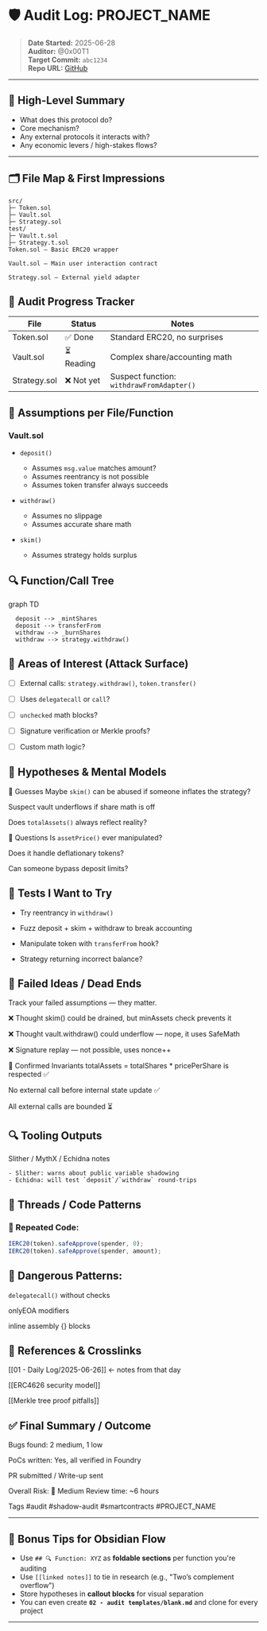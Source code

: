 # 🛡️ Audit Log: PROJECT_NAME

> **Date Started:** 2025-06-28  
> **Auditor:** @0x00T1  
> **Target Commit:** `abc1234`  
> **Repo URL:** [GitHub](https://github.com/example/project)

---

## 🧠 High-Level Summary

- What does this protocol do?
- Core mechanism?
- Any external protocols it interacts with?
- Any economic levers / high-stakes flows?

---

## 🗂️ File Map & First Impressions

```text
src/
├─ Token.sol
├─ Vault.sol
├─ Strategy.sol
test/
├─ Vault.t.sol
├─ Strategy.t.sol
Token.sol — Basic ERC20 wrapper

Vault.sol — Main user interaction contract

Strategy.sol — External yield adapter
```


## 📌 Audit Progress Tracker

|File|Status|Notes|
|---|---|---|
|Token.sol|✅ Done|Standard ERC20, no surprises|
|Vault.sol|⏳ Reading|Complex share/accounting math|
|Strategy.sol|❌ Not yet|Suspect function: `withdrawFromAdapter()`|

## 🧩 Assumptions per File/Function

### Vault.sol

- `deposit()`  
  - Assumes `msg.value` matches amount?
  - Assumes reentrancy is not possible
  - Assumes token transfer always succeeds

- `withdraw()`  
  - Assumes no slippage
  - Assumes accurate share math

- `skim()`  
  - Assumes strategy holds surplus


## 🔍 Function/Call Tree


graph TD

```text
  deposit --> _mintShares
  deposit --> transferFrom
  withdraw --> _burnShares
  withdraw --> strategy.withdraw()

```
  




## 🎯 Areas of Interest (Attack Surface)

- [ ] External calls: `strategy.withdraw()`, `token.transfer()`
    
- [ ] Uses `delegatecall` or `call`?
    
- [ ] `unchecked` math blocks?
    
- [ ] Signature verification or Merkle proofs?
    
- [ ] Custom math logic?



## 🧠 Hypotheses & Mental Models

🔸 Guesses
Maybe `skim()` can be abused if someone inflates the strategy?

Suspect vault underflows if share math is off

Does `totalAssets()` always reflect reality?

🔸 Questions
Is `assetPrice()` ever manipulated?

Does it handle deflationary tokens?

Can someone bypass deposit limits?

## 🧪 Tests I Want to Try

 -  Try reentrancy in `withdraw()`

 -  Fuzz deposit + skim + withdraw to break accounting

 -  Manipulate token with `transferFrom` hook?

 -  Strategy returning incorrect balance?

## 🧨 Failed Ideas / Dead Ends

Track your failed assumptions — they matter.

❌ Thought skim() could be drained, but minAssets check prevents it

❌ Thought vault.withdraw() could underflow — nope, it uses SafeMath

❌ Signature replay — not possible, uses nonce++

📌 Confirmed Invariants
 totalAssets = totalShares * pricePerShare is respected ✅

 No external call before internal state update ✅

 All external calls are bounded ⏳

## 🔍 Tooling Outputs

Slither / MythX / Echidna notes

```text
- Slither: warns about public variable shadowing
- Echidna: will test `deposit`/`withdraw` round-trips
```


## 🧵 Threads / Code Patterns
### 🔁 Repeated Code:
```js
IERC20(token).safeApprove(spender, 0);
IERC20(token).safeApprove(spender, amount);
```


## 🧨 Dangerous Patterns:
`delegatecall()` without checks

onlyEOA modifiers

inline assembly {} blocks


## 📖 References & Crosslinks
[[01 - Daily Log/2025-06-26]] ← notes from that day

[[ERC4626 security model]]

[[Merkle tree proof pitfalls]]

## ✅ Final Summary / Outcome
Bugs found: 2 medium, 1 low

PoCs written: Yes, all verified in Foundry

PR submitted / Write-up sent

Overall Risk: 🔶 Medium
Review time: ~6 hours

Tags
#audit #shadow-audit #smartcontracts #PROJECT_NAME



---

## 🧠 Bonus Tips for Obsidian Flow

- Use `## 🔍 Function: XYZ` as **foldable sections** per function you're auditing
- Use `[[linked notes]]` to tie in research (e.g., "Two’s complement overflow")
- Store hypotheses in **callout blocks** for visual separation
- You can even create **`02 - audit templates/blank.md`** and clone for every project

---




